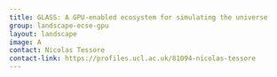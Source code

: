 ```yaml
---
title: GLASS: A GPU-enabled ecosystem for simulating the universe
group: landscape-ecse-gpu
layout: landscape
image: A
contact: Nicolas Tessore
contact-link: https://profiles.ucl.ac.uk/81094-nicolas-tessore
---
```

